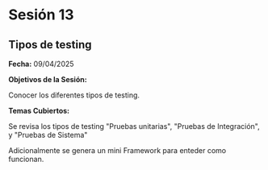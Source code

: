 # Sesión 13 #

## Tipos de testing ##

**Fecha:** 09/04/2025

**Objetivos de la Sesión:**

Conocer los diferentes tipos de testing.

**Temas Cubiertos:**

Se revisa los tipos de testing "Pruebas unitarias", "Pruebas de Integración", y "Pruebas de Sistema"

Adicionalmente se genera un mini Framework para enteder como funcionan.

